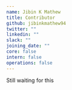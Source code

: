 ```yaml
---
name: Jibin K Mathew
title: Contributor
github: jibinkmathew94
twitter: ""
linkedin: ""
slack: ""
joining_date: ""
core: false
intern: false
operations: false
---
```


Still waiting for this
